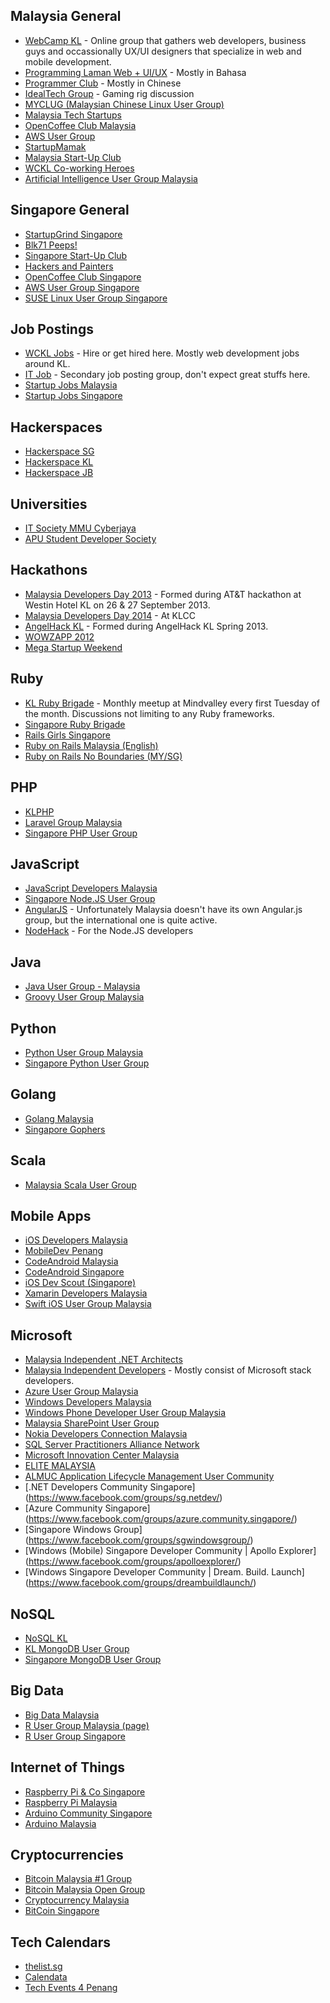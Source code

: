 Malaysia General
----------------
* [WebCamp KL](https://www.facebook.com/groups/webcamp/) - Online group that gathers web developers, business guys and occassionally UX/UI designers that specialize in web and mobile development.
* [Programming Laman Web + UI/UX](https://www.facebook.com/groups/jomweb/) - Mostly in Bahasa
* [Programmer Club](https://www.facebook.com/groups/clubprogrammer/) - Mostly in Chinese
* [IdealTech Group](https://www.facebook.com/groups/idealtech2007/) - Gaming rig discussion
* [MYCLUG (Malaysian Chinese Linux User Group)](https://www.facebook.com/groups/myclug/)
* [Malaysia Tech Startups](https://www.facebook.com/groups/124889717608837/)
* [OpenCoffee Club Malaysia](https://www.facebook.com/groups/opencoffeeclubkl/)
* [AWS User Group](https://www.facebook.com/groups/awsugmy/)
* [StartupMamak](https://www.facebook.com/groups/startupmamak/)
* [Malaysia Start-Up Club](https://www.facebook.com/groups/malaysiastartupclub/)
* [WCKL Co-working Heroes](https://www.facebook.com/groups/wcklcoworking/)
* [Artificial Intelligence User Group Malaysia](https://www.facebook.com/groups/AIUGM/)

Singapore General
-----------------
* [StartupGrind Singapore](https://www.facebook.com/groups/StartupGrindSingapore/)
* [Blk71 Peeps!](https://www.facebook.com/groups/blk71peeps/)
* [Singapore Start-Up Club](https://www.facebook.com/groups/Singaporestartupclub/)
* [Hackers and Painters](https://www.facebook.com/groups/hackerspainters/)
* [OpenCoffee Club Singapore](https://www.facebook.com/groups/OpenCoffeeClubSG)
* [AWS User Group Singapore](https://www.facebook.com/groups/awsugsg/)
* [SUSE Linux User Group Singapore](https://www.facebook.com/groups/slugsingapore/)

Job Postings
------------
* [WCKL Jobs](https://www.facebook.com/groups/wckljobs/) - Hire or get hired here. Mostly web development jobs around KL.
* [IT Job](https://www.facebook.com/groups/itjob.malaysia/) - Secondary job posting group, don't expect great stuffs here.
* [Startup Jobs Malaysia](https://www.facebook.com/groups/startupjobsmalaysia/)
* [Startup Jobs Singapore](https://www.facebook.com/groups/startupjobsingapore/)

Hackerspaces
------------
* [Hackerspace SG](https://www.facebook.com/groups/hackerspacesg/)
* [Hackerspace KL](https://www.facebook.com/groups/hackerspace.my/)
* [Hackerspace JB](https://www.facebook.com/groups/hackerspacejb/)

Universities
------------
* [IT Society MMU Cyberjaya](https://www.facebook.com/groups/itsociety.cyberjaya/)
* [APU Student Developer Society](https://www.facebook.com/groups/APUSDS/)

Hackathons
----------
* [Malaysia Developers Day 2013](https://www.facebook.com/groups/MDD2013/) - Formed during AT&T hackathon at Westin Hotel KL on 26 & 27 September 2013.
* [Malaysia Developers Day 2014](https://www.facebook.com/groups/mydd2014/) - At KLCC
* [AngelHack KL](https://www.facebook.com/groups/angelhackkl/) - Formed during AngelHack KL Spring 2013.
* [WOWZAPP 2012](https://www.facebook.com/groups/mywowzapp2012/)
* [Mega Startup Weekend](https://www.facebook.com/groups/megastartupweekend/)

Ruby
----
* [KL Ruby Brigade](https://www.facebook.com/groups/klxrb) - Monthly meetup at Mindvalley every first Tuesday of the month. Discussions not limiting to any Ruby frameworks.
* [Singapore Ruby Brigade](https://www.facebook.com/groups/singaporerubybrigade/)
* [Rails Girls Singapore](https://www.facebook.com/groups/railsgirlssingapore/)
* [Ruby on Rails Malaysia (English)](https://www.facebook.com/groups/rails.my.english/)
* [Ruby on Rails No Boundaries (MY/SG)](https://www.facebook.com/groups/rubySG/)

PHP
---
* [KLPHP](https://www.facebook.com/groups/519978928019446/)
* [Laravel Group Malaysia](https://www.facebook.com/groups/laravel.my/)
* [Singapore PHP User Group](https://www.facebook.com/groups/sghypertextpreprocessors/)

JavaScript
----------
* [JavaScript Developers Malaysia](https://www.facebook.com/groups/javascript.my/)
* [Singapore Node.JS User Group](https://www.facebook.com/groups/sg.nodejs/)
* [AngularJS](https://www.facebook.com/groups/255769184523171/) - Unfortunately Malaysia doesn't have its own Angular.js group, but the international one is quite active.
* [NodeHack](https://www.facebook.com/groups/nodehack/) - For the Node.JS developers

Java
----
* [Java User Group - Malaysia](https://www.facebook.com/groups/jug.my/)
* [Groovy User Group Malaysia](https://www.facebook.com/groups/232377046816685)

Python
------
* [Python User Group Malaysia](https://www.facebook.com/groups/python.malaysia/)
* [Singapore Python User Group](https://www.facebook.com/groups/pythonsg/)

Golang
------
* [Golang Malaysia](https://www.facebook.com/groups/mygolang/)
* [Singapore Gophers](https://www.facebook.com/groups/golang.sg/)

Scala
-----
* [Malaysia Scala User Group](https://www.facebook.com/groups/myscala/)

Mobile Apps
-----------
* [iOS Developers Malaysia](https://www.facebook.com/groups/myiphonedevelopment/)
* [MobileDev Penang](https://www.facebook.com/groups/483175291711521/)
* [CodeAndroid Malaysia](https://www.facebook.com/groups/codeandroidmy/)
* [CodeAndroid Singapore](https://www.facebook.com/groups/codeandroid/)
* [iOS Dev Scout (Singapore)](https://www.facebook.com/groups/iosdevscout/)
* [Xamarin Developers Malaysia](https://www.facebook.com/groups/xamarinmydev/)
* [Swift iOS User Group Malaysia](https://www.facebook.com/groups/SwiftiOSUserGroupMalaysia/)

Microsoft
---------
* [Malaysia Independent .NET Architects](https://www.facebook.com/groups/mina.my/)
* [Malaysia Independent Developers](https://www.facebook.com/groups/mind.com.my/) - Mostly consist of Microsoft stack developers.
* [Azure User Group Malaysia](https://www.facebook.com/groups/myazure/)
* [Windows Developers Malaysia](https://www.facebook.com/groups/mywindev/)
* [Windows Phone Developer User Group Malaysia](https://www.facebook.com/groups/41195350169/)
* [Malaysia SharePoint User Group](https://www.facebook.com/groups/myspug/)
* [Nokia Developers Connection Malaysia](https://www.facebook.com/groups/NokiaS40Malaysia/)
* [SQL Server Practitioners Alliance Network](https://www.facebook.com/groups/sqlspan/)
* [Microsoft Innovation Center Malaysia](https://www.facebook.com/groups/micmalaysia/)
* [ELITE MALAYSIA](https://www.facebook.com/groups/elitemalaysia/)
* [ALMUC Application Lifecycle Management User Community](https://www.facebook.com/groups/32952364537/)
* [.NET Developers Community Singapore] (https://www.facebook.com/groups/sg.netdev/)
* [Azure Community Singapore] (https://www.facebook.com/groups/azure.community.singapore/)
* [Singapore Windows Group] (https://www.facebook.com/groups/sgwindowsgroup/)
* [Windows (Mobile) Singapore Developer Community | Apollo Explorer] (https://www.facebook.com/groups/apolloexplorer/)
* [Windows Singapore Developer Community | Dream. Build. Launch] (https://www.facebook.com/groups/dreambuildlaunch/)

NoSQL
-----
* [NoSQL KL](https://www.facebook.com/groups/nosqlkl/)
* [KL MongoDB User Group](https://www.facebook.com/groups/klmug/)
* [Singapore MongoDB User Group](https://www.facebook.com/groups/mongosg/)

Big Data
--------
* [Big Data Malaysia](https://www.facebook.com/groups/bigdatamy/)
* [R User Group Malaysia (page)](https://www.facebook.com/rusergroupmalaysia/)
* [R User Group Singapore](http://www.meetup.com/R-User-Group-SG/)

Internet of Things
------------------
* [Raspberry Pi & Co Singapore](https://www.facebook.com/groups/raspberrypisingapore/)
* [Raspberry Pi Malaysia](https://www.facebook.com/groups/RaspberryPiMalaysia/)
* [Arduino Community Singapore](https://www.facebook.com/groups/arduinosg/)
* [Arduino Malaysia](https://www.facebook.com/groups/arduinomalaysia/)

Cryptocurrencies
----------------
* [Bitcoin Malaysia #1 Group](https://www.facebook.com/groups/BitcoinMalaysia/)
* [Bitcoin Malaysia Open Group](https://www.facebook.com/groups/626846267377737/)
* [Cryptocurrency Malaysia](https://www.facebook.com/groups/467457310022522/)
* [BitCoin Singapore](https://www.facebook.com/groups/bitcoin.sg/)

Tech Calendars
--------------
* [thelist.sg](http://thelist.sg)
* [Calendata](http://www.calendata.com/)
* [Tech Events 4 Penang](http://te4p.com)
